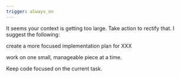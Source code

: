 ```yaml
---
trigger: always_on
---
```


It seems your context is getting too large. Take action to rectify that. I suggest the following:

create a more focused implementation plan for XXX

work on one small, manageable piece at a time.

Keep code focused on the current task.